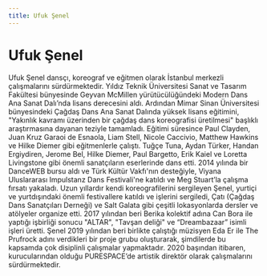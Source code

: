 ```yaml
---
title: Ufuk Şenel
---
```

# Ufuk Şenel

Ufuk Şenel dansçı, koreograf ve eğitmen olarak
İstanbul merkezli çalışmalarını sürdürmektedir.
Yıldız Teknik Üniversitesi Sanat ve Tasarım Fakültesi bünyesinde
Geyvan McMillen yürütücülüğündeki Modern Dans Ana Sanat Dalı’nda
lisans derecesini aldı.
Ardından Mimar Sinan Üniversitesi bünyesindeki
Çağdaş Dans Ana Sanat Dalında yüksek lisans eğitimini,
"Yakınlık kavramı üzerinden bir çağdaş dans koreografisi üretilmesi" başlıklı
araştırmasına dayanan teziyle tamamladı.
Eğitimi süresince Paul Clayden, Juan Kruz Garaoi de Esnaola, Liam Stell,
Nicole Caccivio, Matthew Hawkins ve Hilke Diemer gibi eğitmenlerle çalıştı.
Tuğçe Tuna, Aydan Türker, Handan Ergiydiren, Jerome Bel, Hilke Diemer,
Paul Bargetto, Erik Kaiel ve Loretta Livingstone gibi
önemli sanatçıların eserlerinde dans etti.
2014 yılında bir DanceWEB bursu aldı
ve Türk Kültür Vakfı'nın desteğiyle,
Viyana Uluslararası Impulstanz Dans Festivali'ne katıldı
ve Meg Stuart’la çalışma fırsatı yakaladı.
Uzun yıllardır kendi koreografilerini sergileyen Şenel,
yurtiçi ve yurtdışındaki önemli festivallere katıldı ve işlerini sergiledi,
Çatı (Çağdaş Dans Sanatçıları Derneği)
ve Salt Galata gibi çeşitli lokasyonlarda dersler ve atölyeler organize etti.
2017 yılından beri Berika kolektif adına
Can Bora ile yaptığı işbirliği sonucu "ALTAR", "Tavşan deliği"
ve “Dreambazaar” isimli işleri üretti.
Şenel 2019 yılından beri birlikte çalıştığı müzisyen Eda Er ile The Prufrock
adını verdikleri bir proje grubu oluşturarak,
şimdilerde bu kapsamda çok disiplinli çalışmalar yapmaktadır.
2020 başından itibaren, kurucularından olduğu PURESPACE’de
artistik direktör olarak çalışmalarını sürdürmektedir.

